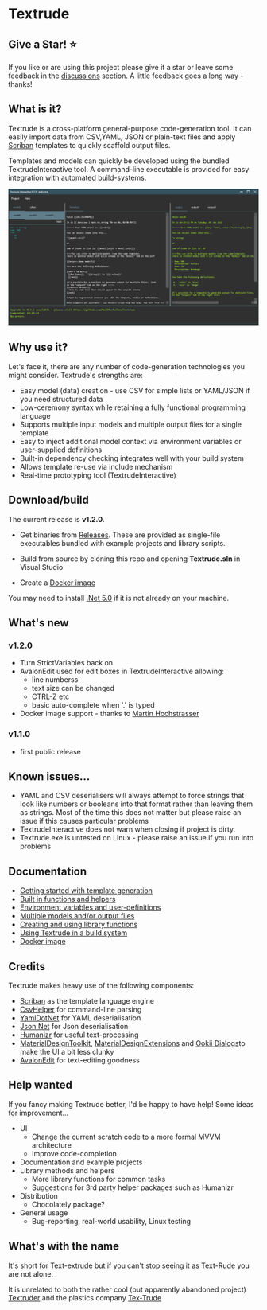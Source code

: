 # Textrude

## Give a Star! :star:

If you like or are using this project please give it a star or leave some feedback in the [discussions](https://github.com/NeilMacMullen/Textrude/discussions/categories/send-a-smile) section. A little feedback goes a long way - thanks!

## What is it?

Textrude is a cross-platform general-purpose code-generation tool.  It can easily import data from CSV,YAML, JSON  or plain-text files and apply [Scriban](https://github.com/scriban/scriban) templates to quickly scaffold output files. 

Templates and models can quickly be developed using the bundled TextrudeInteractive tool. A command-line executable is provided for easy integration with automated build-systems.

![Screenshot of TextrudeInteractive](img/ex1.png)

## Why use it?

Let's face it, there are any number of code-generation technologies you might consider.  Textrude's strengths are:

- Easy model (data) creation - use CSV for simple lists or YAML/JSON if you need structured data
- Low-ceremony syntax while retaining a fully functional programming language
- Supports multiple input models and multiple output files for a single template
- Easy to inject additional model context via environment variables or user-supplied definitions
- Built-in dependency checking integrates well with your build system
- Allows template re-use via include mechanism
- Real-time prototyping tool  (TextrudeInteractive)

## Download/build

The current release is **v1.2.0**.

 - Get binaries from [Releases](https://github.com/NeilMacMullen/Textrude/releases).   These are provided as single-file executables bundled with example projects and library scripts. 

 - Build from source by cloning this repo and opening **Textrude.sln** in Visual Studio

 - Create a [Docker image](Docker.md)


You may need to install [.Net 5.0](https://dotnet.microsoft.com/download/dotnet/5.0) if it is not already on your machine.

## What's new

### v1.2.0
- Turn StrictVariables back on
- AvalonEdit used for edit boxes in TextrudeInteractive allowing:
  - line numberss
  - text size can be changed
  - CTRL-Z etc
  - basic auto-complete when '.' is typed
- Docker image support - thanks to [Martin Hochstrasser](https://github.com/highstreeto)

### v1.1.0
- first public release

## Known issues...

- YAML and CSV deserialisers will always attempt to force strings that look like numbers or booleans into that format rather than leaving them as strings.  Most of the time this does not matter but please raise an issue if this causes particular problems
- TextrudeInteractive does not warn when closing if project is dirty.
- Textrude.exe is untested on Linux - please raise an issue if you run into problems

## Documentation

- [Getting started with template generation](doc/gettingStarted.md) 
- [Built in functions and helpers](doc/builtIns.md)
- [Environment variables and user-definitions](doc/environmentAndDefinitions.md)
- [Multiple models and/or output files](doc/multiModel.md)
- [Creating and using library functions](doc/userlibrary.md)
- [Using Textrude in a build system](doc/buildSystemIntegration.md)
- [Docker image](Docker.md)

## Credits
Textrude makes heavy use of the following components:
- [Scriban](https://github.com/scriban/scriban) as the template language engine
- [CsvHelper](https://github.com/JoshClose/CsvHelper) for command-line parsing
- [YamlDotNet](https://github.com/aaubry/YamlDotNet) for YAML deserialisation
- [Json.Net](https://www.newtonsoft.com/json) for Json deserialisation
- [Humanizr](https://github.com/Humanizr/Humanizer) for useful text-processing
- [MaterialDesignToolkit](https://github.com/MaterialDesignInXAML/MaterialDesignInXamlToolkit),   [MaterialDesignExtensions](https://spiegelp.github.io/MaterialDesignExtensions) and [Ookii Dialogs](https://github.com/augustoproiete/ookii-dialogs-wpf)to make the UI a bit less clunky
 - [AvalonEdit](http://avalonedit.net/) for text-editing goodness



## Help wanted 

If you fancy making Textrude better, I'd be happy to have help! Some ideas for improvement...

- UI
    - Change the current scratch code to a more formal MVVM architecture
    - Improve code-completion
- Documentation and example projects
- Library methods and helpers
  - More library functions for common tasks
  - Suggestions for 3rd party helper packages such as Humanizr
- Distribution
  - Chocolately package?  
- General usage
  - Bug-reporting, real-world usability, Linux testing


## What's with the name 

It's short for Text-extrude but if you can't stop seeing it as Text-Rude you are not alone.

It is unrelated to both the rather cool (but apparently abandoned project) [Textruder](https://github.com/arrogantrobot/textruder) and the plastics company [Tex-Trude](http://www.tex-trude.com/)

